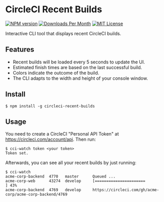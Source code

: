 # CircleCI Recent Builds

[![NPM version](https://img.shields.io/npm/v/circleci-recent-builds)](https://npmjs.org/package/circleci-recent-builds)
[![Downloads Per Month](https://img.shields.io/npm/dm/circleci-recent-builds)](https://npmjs.org/package/circleci-recent-builds)
[![MIT License](https://img.shields.io/github/license/ChristianBoehlke/circleci-recent-builds)](https://github.com/ChristianBoehlke/circleci-recent-builds/blob/master/LICENSE)

Interactive CLI tool that displays recent CircleCI builds.

## Features

- Recent builds will be loaded every 5 seconds to update the UI.
- Estimated finish times are based on the last successful build.
- Colors indicate the outcome of the build.
- The CLI adapts to the width and height of your console window.

## Install

```
$ npm install -g circleci-recent-builds
```

## Usage

You need to create a CircleCI "Personal API Token" at
https://circleci.com/account/api. Then run:

```
$ cci-watch token <your token>
Token set.
```

Afterwards, you can see all your recent builds by just running:

```
$ cci-watch
acme-corp-backend  4770   master      Queued ...
acme-corp-web      43274  develop     [======================                              ] 43%
acme-corp-backend  4769   develop     https://circleci.com/gh/acme-corp/acme-corp-backend/4769
```
